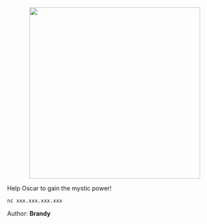 <br>

<p align="center">
  <img src="" width="400">
</p>

Help Oscar to gain the mystic power!


```
nc xxx.xxx.xxx.xxx 
```


Author: **Brandy**
